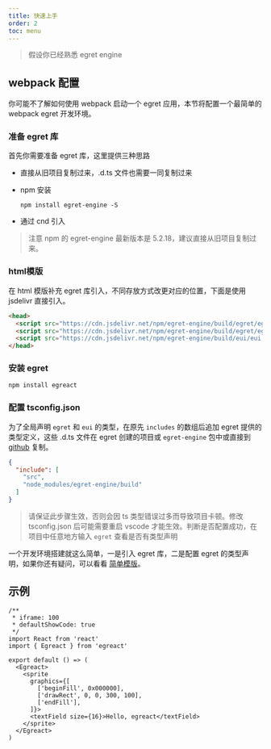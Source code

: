 ```yaml
---
title: 快速上手
order: 2
toc: menu
---
```


> 假设你已经熟悉 egret engine

## webpack 配置

你可能不了解如何使用 webpack 启动一个 egret 应用，本节将配置一个最简单的 webpack egret 开发环境。

### 准备 egret 库

首先你需要准备 egret 库，这里提供三种思路

- 直接从旧项目复制过来，.d.ts 文件也需要一同复制过来

- npm 安装
  ```
  npm install egret-engine -S
  ```
- 通过 cnd 引入

> 注意 npm 的 egret-engine 最新版本是 5.2.18，建议直接从旧项目复制过来。

### html模版

在 html 模版补充 egret 库引入，不同存放方式改更对应的位置，下面是使用 jsdelivr 直接引入。

``` html
<head>
  <script src="https://cdn.jsdelivr.net/npm/egret-engine/build/egret/egret.min.js"></script>
  <script src="https://cdn.jsdelivr.net/npm/egret-engine/build/egret/egret.web.min.js"></script>
  <script src="https://cdn.jsdelivr.net/npm/egret-engine/build/eui/eui.min.js"></script>
</head>
```

### 安装 egret

``` bash
npm install egreact
```

### 配置 tsconfig.json

为了全局声明 `egret` 和 `eui` 的类型，在原先 `includes` 的数组后追加 egret 提供的类型定义，这些 .d.ts 文件在 egret 创建的项目或 `egret-engine` 包中或直接到 [github](https://github.com/xingxinglieo/egreact/tree/release/packages/core/types) 复制。

``` json
{
  "include": [
    "src",
    "node_modules/egret-engine/build"
  ]
}
```

> 请保证此步骤生效，否则会因 ts 类型错误过多而导致项目卡顿。修改 tsconfig.json 后可能需要重启 vscode 才能生效。判断是否配置成功，在项目中任意地方输入 `egret` 查看是否有类型声明

一个开发环境搭建就这么简单，一是引入 egret 库，二是配置 egret 的类型声明，如果你还有疑问，可以看看 [简单模版](https://github.com/xingxinglieo/egreact/tree/master/packages/dev)。

## 示例

```tsx
/**
 * iframe: 100
 * defaultShowCode: true
 */
import React from 'react'
import { Egreact } from 'egreact'

export default () => (
  <Egreact>
    <sprite
      graphics={[
        ['beginFill', 0x000000],
        ['drawRect', 0, 0, 300, 100],
        ['endFill'],
      ]}>
      <textField size={16}>Hello, egreact</textField>
    </sprite>
  </Egreact>
)
```
